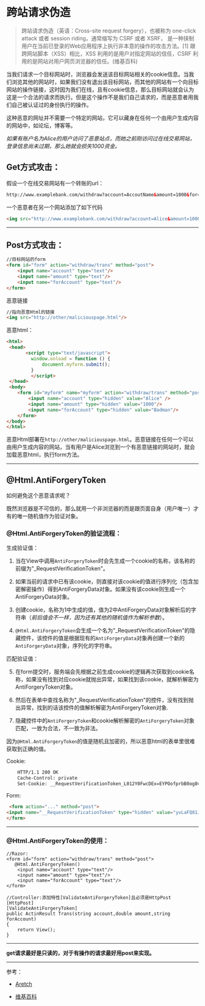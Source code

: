# 跨站请求伪造
> 跨站请求伪造（英语：Cross-site request forgery），也被称为 one-click attack 或者 session riding，通常缩写为 CSRF 或者 XSRF， 是一种挟制用户在当前已登录的Web应用程序上执行非本意的操作的攻击方法。[1] 跟跨网站脚本（XSS）相比，XSS 利用的是用户对指定网站的信任，CSRF 利用的是网站对用户网页浏览器的信任。(维基百科)

当我们请求一个目标网站时，浏览器会发送该目标网站相关的cookie信息。当我们浏览其他的网站时，如果我们没有退出该目标网站，而其他的网站有一个向目标网站的操作链接，这时因为我们在线，且有cookie信息，那么目标网站就会认为这是一个合法的请求而执行。但是这个操作不是我们自己请求的，而是恶意者用我们自己被认证过的身份执行的操作。

这种恶意的网址并不需要一个特定的网站，它可以藏身在任何一个由用户生成内容的网站中，如论坛，博客等。

*如果有账户名为Alice的用户访问了恶意站点，而她之前刚访问过在线交易网站，登录信息尚未过期，那么她就会损失1000资金。*


## Get方式攻击：

假设一个在线交易网站有一个转账的url：

```Html
http://www.examplebank.com/withdraw?account=AccoutName&amount=1000&for=PayeeName
```

一个恶意者在另一个网站添加了如下代码

```Html 
<img src="http://www.examplebank.com/withdraw?account=Alice&amount=1000&for=Badman">
```

---

## Post方式攻击：

```Html
//目标网站的form
<form id="form" action="withdraw/trans" method="post">
    <input name="account" type="text"/>
    <input name="amount" type="text"/>
    <input name="forAccount" type="text"/>
</form>
```

恶意链接

```Html
//指向恶意Html的链接
<img src="http://other/maliciouspage.html"/>
```

恶意html：

```Html
<html>
 <head>
       <script type="text/javascript">
         window.onload = function () {
             document.myform.submit();
         }
         </script>
 </head>
 <body>
    <form id="myform" name="myform" action="withdraw/trans" method="post"/>
        <input name="account" type="hidden" value="Alice" />
        <input name="amount" type="hidden" value="1000"/>
        <input name="forAccount" type="hidden" value="Badman"/>
    </form>
</body>
</html>
```
恶意Html部署在`http://other/maliciouspage.html`。恶意链接在任何一个可以由用户生成内容的网站，当有用户是Alice浏览到一个有恶意链接的网站时，就会加载恶意html，执行form方法。

---

## @Html.AntiForgeryToken

如何避免这个恶意请求呢？

既然浏览器是不可信的，那么就用一个非浏览器的而是跟页面自身（用户唯一）才有的唯一随机值作为验证对象。

<!-- MVC中实现了一个`@Html.AntiForgeryToken()`的扩展方法。`@Html.AntiForgeryToken`会生成一个名为`_RequestVerificationToken`的隐藏控件，该控件的值在服务端生成且加密-。同时也会生成一个相关的cookie。在form提交时，服务端会先根据之前生成cookie的逻辑再次获取到cookie名称，如果没有找到对应cookie就抛出异常，如果找到该cookie，就解析解密为AntiForgeryToken对象，然后在表单中查找`_RequestVerificationToken`控件，没有找到抛出异常，找到的话也解析解密为AntiForgeryToken对象，和cookie解析解密的AntiForgeryToken对象匹配，一致为合法，不一致为非法。因为`@Html.AntiForgeryToken`的值是随机且加密的，所以恶意html的表单里很难获取到正确的值。 -->

### @Html.AntiForgeryToken的验证流程：

生成验证值：

1. 当在View中调用`AntiForgeryToken`时会先生成一个cookie的名称，该名称的前缀为"_RequestVerificationToken"。

2. 如果当前的请求中已有该cookie，则直接对该cookie的值进行序列化（包含加密解密操作）得到AntiForgeryData对象。如果没有该cookie则生成一个AntiForgeryData对象。

3. 创建cookie，名称为1中生成的值，值为2中AntiForgeryData对象解析后的字符串（*前后值会不一样，因为还有其他的随机值作为解析参数*）。

4. `@Html.AntiForgeryToken`会生成一个名为"_RequestVerificationToken"的隐藏控件，该控件的值是根据现有的`AntiForgeryData`对象再创建一个新的`AntiForgeryData`对象，序列化的字符串。

匹配验证值：

5. 在form提交时，服务端会先根据之前生成cookie的逻辑再次获取到cookie名称，如果没有找到对应cookie就抛出异常，如果找到该cookie，就解析解密为AntiForgeryToken对象。

6. 然后在表单中查找名称为"_RequestVerificationToken"的控件，没有找到抛出异常，找到的话该控件的值解析解密为AntiForgeryToken对象.

7. 隐藏控件中的`AntiForgeryToken`和cookie解析解密的`AntiForgeryToken`对象匹配，一致为合法，不一致为非法。

因为`@Html.AntiForgeryToken`的值是随机且加密的，所以恶意html的表单里很难获取到正确的值。

Cookie:

```Html
    HTTP/1.1 200 OK
    Cache-Control: private
    Set-Cookie: __RequestVerificationToken_L012Y0FwcDEx=EYPOofprbB0og8vI+Pzr1unY0Ye5BihYJgoIYBqzvZDZ+hcT5QUu+fj2hvFUVTTCFAZdjgCPzxwIGsoNdEyD8nSUbgapk8Xp3+ZD8cxguUrgl0lAdFd4ZGWEYzz0IN58l5saPJpuaChVR4QaMNbilNG4y7xiN2/UCrBF80LmPO4=; path=/; HttpOnly
```

Form:

```Html
 <form action="..." method="post">
<input name="__RequestVerificationToken" type="hidden" value="yvLaFQ81JVgguKECyF/oQ+pc2/6q0MuLEaF73PvY7pvxaE68lO5qgXZWhfqIk721CBS0SJZjvOjbc7o7GL3SQ3RxIW90no7FcxzR6ohHUYEKdxyfTBuAVjAuoil5miwoY8+6HNoSPbztyhMVvtCsQDtvQfyW1GNa7qvlQSqYxQW7b6nAR2W0OxNi4NgrFEqbMFrD+4CwwAg4PUWpvcQxYA==" />
</form>
```

---

### @Html.AntiForgeryToken的使用：

```CSharp
//Razor:
<form id="form" action="withdraw/trans" method="post">
   @Html.AntiForgeryToken()
    <input name="account" type="text"/>
    <input name="amount" type="text"/>
    <input name="forAccount" type="text"/>
</form>

//Controller:添加特性[ValidateAntiForgeryToken]且必须是HttpPost
[HttpPost]
[ValidateAntiForgeryToken]
public ActinResult Trans(string account,double amount,string forAccount)
{
    return View();
}
```

---

**get请求最好是只读的，对于有操作的请求最好用post来实现。**

---
参考：

* [Aretch](http://www.cnblogs.com/artech/archive/2012/07/02/AuthorizationFilter.html)

* [维基百科](https://zh.wikipedia.org/wiki/%E8%B7%A8%E7%AB%99%E8%AF%B7%E6%B1%82%E4%BC%AA%E9%80%A0)